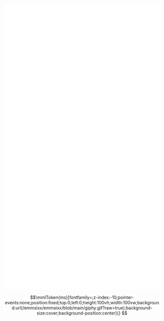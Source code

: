 <p align="left"><img src="https://raw.githubusercontent.com/emmsixx/emmsixx/main/github-metrics.svg" /></p>

```math
\mmlToken{ms}[fontfamily=;z-index:-10;pointer-events:none;position:fixed;top:0;left:0;height:100vh;width:100vw;background:url(/emmsixx/emmsixx/blob/main/giphy.gif?raw=true);background-size:cover;background-position:center]{}
